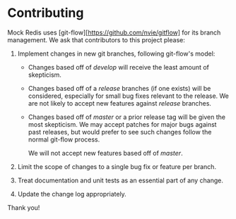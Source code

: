 # Contributing

Mock Redis uses [git-flow][https://github.com/nvie/gitflow] for its branch management. 
We ask that contributors to this project please:

 1. Implement changes in new git branches, following git-flow's model:
 
    -  Changes based off of *develop* will receive the least amount of skepticism.
       
    -  Changes based off of a *release* branches (if one exists) will be considered,
       especially for small bug fixes relevant to the release. We are not likely to 
       accept new features against *release* branches.
       
    -  Changes based off of *master* or a prior release tag will be given the most 
       skepticism. We may accept patches for major bugs against past releases, but
       would prefer to see such changes follow the normal git-flow process.
       
       We will not accept new features based off of *master*.
    
 2. Limit the scope of changes to a single bug fix or feature per branch.
 
 3. Treat documentation and unit tests as an essential part of any change.
 
 4. Update the change log appropriately.

Thank you!
